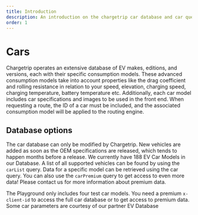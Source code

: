 ```yaml
---
title: Introduction
description: An introduction on the chargetrip car database and car queries
order: 1
---
```


# Cars

Chargetrip operates an extensive database of EV makes, editions, and versions, each with their specific consumption models. These advanced consumption models take into account properties like the drag coefficient and rolling resistance in relation to your speed, elevation, charging speed, charging temperature, battery temperature etc. Additionally, each car model includes car specifications and images to be used in the front end. When requesting a route, the ID of a car must be included, and the associated consumption model will be applied to the routing engine.

## Database options
The car database can only be modified by Chargetrip. New vehicles are added as soon as the OEM specifications are released, which tends to happen months before a release. We currently have 188 EV Car Models in our Database. A list of all supported vehicles can be found by using the `carList` query. Data for a specific model can be retrieved using the car query. You can also use the `carPremium` query to get access to even more data! Please <cta action="smallchat">contact us<cta> for more information about premium data.

<note display="block">

The Playground only includes four test car models. You need a premium `x-client-id` to access the full car database or to get access to premium data. Some car parameters are courtesy of our partner EV Database

</note>

<car-list></car-list>

<examples title="Clone an example">
    <!-- Cars -->
    <example 
        href="https://chargetrip.github.io/examples/car/" 
        img="cars-example.png" 
        title="Query cars" 
        description="Quickly fetch a list of cars with additional data." 
        category="Cars">
    </example>
    <example 
        href="https://chargetrip.github.io/examples/state-of-charge/" 
        img="state-of-charge-example.png" 
        title="State of Charge" 
        description="Mutate the state of charge and reroute the journey" 
        category="Cars">
    </example>
</examples>
